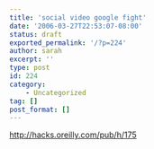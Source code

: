 ```yaml
---
title: 'social video google fight'
date: '2006-03-27T22:53:07-08:00'
status: draft
exported_permalink: '/?p=224'
author: sarah
excerpt: ''
type: post
id: 224
category:
    - Uncategorized
tag: []
post_format: []
---
```

http://hacks.oreilly.com/pub/h/175